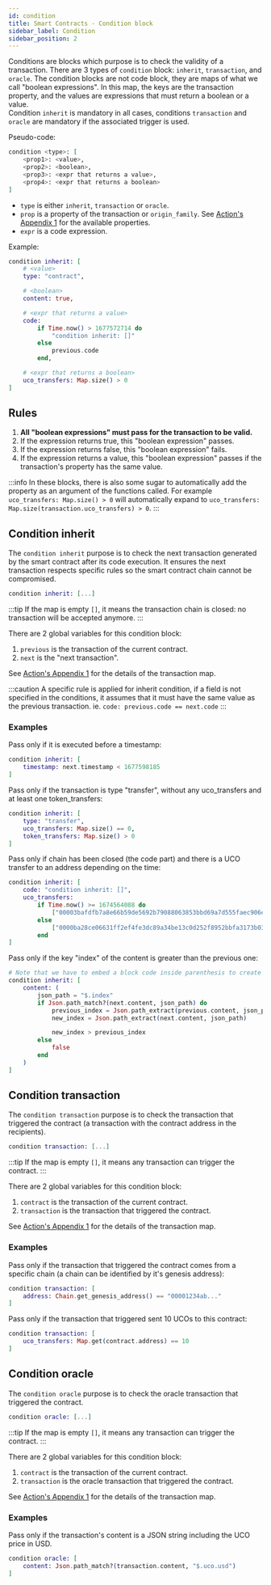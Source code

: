 ```yaml
---
id: condition
title: Smart Contracts - Condition block
sidebar_label: Condition
sidebar_position: 2
---
```


Conditions are blocks which purpose is to check the validity of a transaction. There are 3 types of `condition` block: `inherit`, `transaction`, and `oracle`. The condition blocks are not code block, they are maps of what we call "boolean expressions". In this map, the keys are the transaction property, and the values are expressions that must return a boolean or a value.  
Condition `inherit` is mandatory in all cases, conditions `transaction` and `oracle` are mandatory if the associated trigger is used.

Pseudo-code:
```elixir
condition <type>: [
    <prop1>: <value>,
    <prop2>: <boolean>,
    <prop3>: <expr that returns a value>,
    <prop4>: <expr that returns a boolean>
]
```
- `type` is either `inherit`, `transaction` or `oracle`.
- `prop` is a property of the transaction or `origin_family`. See [Action's Appendix 1](/build/smart-contracts/reference/actions#appendix-1-the-transaction-map) for the available properties.
- `expr` is a code expression.

Example:
```elixir
condition inherit: [
    # <value>
    type: "contract",

    # <boolean>
    content: true,

    # <expr that returns a value>
    code: 
        if Time.now() > 1677572714 do 
            "condition inherit: []"
        else
            previous.code
        end,

    # <expr that returns a boolean>
    uco_transfers: Map.size() > 0
]
```

## Rules

1. **All "boolean expressions" must pass for the transaction to be valid.**
1. If the expression returns true, this "boolean expression" passes.
1. If the expression returns false, this "boolean expression" fails.
1. If the expression returns a value, this "boolean expression" passes if the transaction's property has the same value.

:::info
In these blocks, there is also some sugar to automatically add the property as an argument of the functions called. For example `uco_transfers: Map.size() > 0` will automatically expand to `uco_transfers: Map.size(transaction.uco_transfers) > 0`.
:::

## Condition inherit

The `condition inherit` purpose is to check the next transaction generated by the smart contract after its code execution. It ensures the next transaction respects specific rules so the smart contract chain cannot be compromised.

```elixir 
condition inherit: [...]
```

:::tip
If the map is empty `[]`, it means the transaction chain is closed: no transaction will be accepted anymore.
:::

There are 2 global variables for this condition block:
1. `previous` is the transaction of the current contract.
1. `next` is the "next transaction".

See [Action's Appendix 1](/build/smart-contracts/reference/actions#appendix-1-the-transaction-map) for the details of the transaction map.

:::caution
A specific rule is applied for inherit condition, if a field is not specified in the conditions, it assumes that it must have the same value as the previous transaction. ie. `code: previous.code == next.code`
:::

### Examples

Pass only if it is executed before a timestamp:
```elixir 
condition inherit: [
    timestamp: next.timestamp < 1677598185
]
```

Pass only if the transaction is type "transfer", without any uco_transfers and at least one token_transfers:
```elixir
condition inherit: [
    type: "transfer",
    uco_transfers: Map.size() == 0,
    token_transfers: Map.size() > 0
]
```

Pass only if chain has been closed (the code part) and there is a UCO transfer to an address depending on the time:
```elixir 
condition inherit: [
    code: "condition inherit: []",
    uco_transfers: 
        if Time.now() >= 1674564088 do
            ["00003bafdfb7a8e66b59de5692b79088063853bbd69a7d555faec906e6215e57ff98": 2]
        else
            ["0000ba28ce06631ff2ef4fe3dc89a34be13c0d252f8952bbfa3173b03dbef3c04afd": 2]
        end
]
```

Pass only if the key "index" of the content is greater than the previous one:
```elixir
# Note that we have to embed a block code inside parenthesis to create variable
condition inherit: [
    content: (
        json_path = "$.index"
        if Json.path_match?(next.content, json_path) do
            previous_index = Json.path_extract(previous.content, json_path)
            new_index = Json.path_extract(next.content, json_path)

            new_index > previous_index
        else
            false
        end
    )
]
```

## Condition transaction

The `condition transaction` purpose is to check the transaction that triggered the contract (a transaction with the contract address in the recipients).

```elixir
condition transaction: [...]
```

:::tip
If the map is empty `[]`, it means any transaction can trigger the contract.
:::

There are 2 global variables for this condition block:
1. `contract` is the transaction of the current contract.
1. `transaction` is the transaction that triggered the contract.

See [Action's Appendix 1](/build/smart-contracts/reference/actions#appendix-1-the-transaction-map) for the details of the transaction map.

### Examples

Pass only if the transaction that triggered the contract comes from a specific chain (a chain can be identified by it's genesis address):
```elixir 
condition transaction: [
    address: Chain.get_genesis_address() == "00001234ab..."
]
```

Pass only if the transaction that triggered sent 10 UCOs to this contract:
```elixir 
condition transaction: [
    uco_transfers: Map.get(contract.address) == 10
]
```

## Condition oracle

The `condition oracle` purpose is to check the oracle transaction that triggered the contract.

```elixir
condition oracle: [...]
```

:::tip
If the map is empty `[]`, it means any transaction can trigger the contract.
:::

There are 2 global variables for this condition block:
1. `contract` is the transaction of the current contract.
1. `transaction` is the oracle transaction that triggered the contract.

See [Action's Appendix 1](/build/smart-contracts/reference/actions#appendix-1-the-transaction-map) for the details of the transaction map.

### Examples

Pass only if the transaction's content is a JSON string including the UCO price in USD.
```elixir 
condition oracle: [
    content: Json.path_match?(transaction.content, "$.uco.usd")
]
```

